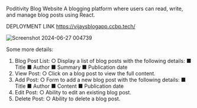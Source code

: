 Poditivity Blog Website
A blogging platform where users can read, write, and manage blog posts using React.

DEPLOYMENT LINK
https://vijaysblogapp.ccbp.tech/

![Screenshot 2024-06-27 004739](https://github.com/vijayvenkatkolatapu/poditivityblogwebsite/assets/123466102/7e8dc67c-32b3-41d9-8411-7014d9700deb)

Some more details:
1. Blog Post List:
  ○ Display a list of blog posts with the following details:
    ■ Title
    ■ Author
    ■ Summary
    ■ Publication date
2. View Post:
  ○ Click on a blog post to view the full content.
3. Add Post:
  ○ Form to add a new blog post with the following details:
    ■ Title
    ■ Author
    ■ Content
    ■ Publication date
4. Edit Post:
  ○ Ability to edit an existing blog post.
5. Delete Post:
  ○ Ability to delete a blog post.
